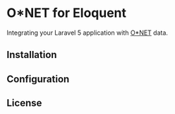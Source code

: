# O*NET for Eloquent
Integrating your Laravel 5 application with [O*NET](https://www.onetonline.org/) data.

## Installation


## Configuration


## License
